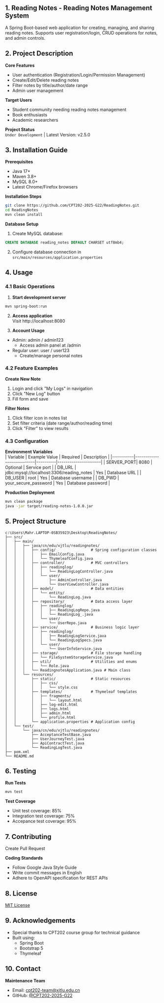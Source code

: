 ## 1. Reading Notes - Reading Notes Management System
A Spring Boot-based web application for creating, managing, and sharing reading notes. Supports user registration/login, CRUD operations for notes, and admin controls.

## 2. Project Description
**Core Features**  
- User authentication (Registration/Login/Permission Management)
- Create/Edit/Delete reading notes
- Filter notes by title/author/date range
- Admin user management

**Target Users**  
- Student community needing reading notes management
- Book enthusiasts
- Academic researchers

**Project Status**  
`Under Development` | Latest Version: v2.5.0

## 3. Installation Guide
**Prerequisites**  
- Java 17+
- Maven 3.8+
- MySQL 8.0+
- Latest Chrome/Firefox browsers

**Installation Steps**  
```bash
git clone https://github.com/CPT202-2025-G22/ReadingNotes.git
cd ReadingNotes
mvn clean install
```

**Database Setup**  
1. Create MySQL database:
```sql
CREATE DATABASE reading_notes DEFAULT CHARSET utf8mb4;
```
2. Configure database connection in `src/main/resources/application.properties`

## 4. Usage
### 4.1 Basic Operations
1. **Start development server**  
```bash
mvn spring-boot:run
```

2. **Access application**  
Visit http://localhost:8080

3. **Account Usage**  
- Admin: admin / admin123  
  - Access admin panel at /admin
- Regular user: user / user123  
  - Create/manage personal notes

### 4.2 Feature Examples
**Create New Note**  
1. Login and click "My Logs" in navigation
2. Click "New Log" button
3. Fill form and save

**Filter Notes**  
1. Click filter icon in notes list
2. Set filter criteria (date range/author/reading time)
3. Click "Filter" to view results

### 4.3 Configuration
**Environment Variables**  
| Variable  | Example Value              | Required | Description          |
|-----------|---------------------------|----------|----------------------|
| SERVER_PORT| 8080                      | Optional | Service port        |
| DB_URL     | jdbc:mysql://localhost:3306/reading_notes | Yes | Database URL      |
| DB_USER    | root                      | Yes     | Database username   |
| DB_PWD     | your_secure_password      | Yes     | Database password   |

**Production Deployment**  
```bash
mvn clean package
java -jar target/reading-notes-1.0.0.jar
```

## 5. Project Structure
```text
c:\Users\Mahr.LAPTOP-0SB35923\Desktop\ReadingNotes/
├── src/
│   ├── main/
│   │   ├── java/cn/edu/xjtlu/readingnotes/
│   │   │   ├── config/                # Spring configuration classes
│   │   │   │   ├── EmailConfig.java
│   │   │   │   └── ThymeleafConfig.java
│   │   │   ├── controller/            # MVC controllers
│   │   │   │   ├── readinglog/
│   │   │   │   │   └── ReadingLogController.java
│   │   │   │   └── user/
│   │   │   │       ├── AdminController.java
│   │   │   │       └── UserViewController.java
│   │   │   ├── model/                 # Data entities
│   │   │   │   └── entity/
│   │   │   │       └── ReadingLog.java
│   │   │   ├── repository/            # Data access layer
│   │   │   │   ├── readinglog/
│   │   │   │   │   ├── ReadingLogRepo.java
│   │   │   │   │   └── ReadingLog_.java
│   │   │   │   └── user/
│   │   │   │       └── UserRepo.java
│   │   │   ├── service/               # Business logic layer
│   │   │   │   ├── readinglog/
│   │   │   │   │   ├── ReadingLogService.java
│   │   │   │   │   └── ReadingLogSpecs.java
│   │   │   │   └── user/
│   │   │   │       └── UserInfoService.java
│   │   │   ├── storage/               # File storage handling
│   │   │   │   └── FileSystemStorageService.java
│   │   │   ├── util/                  # Utilities and enums
│   │   │   │   └── Role.java
│   │   │   └── ReadingnotesApplication.java # Main class
│   │   └── resources/
│   │       ├── static/                # Static resources
│   │       │   ├── css/
│   │       │   │   └── style.css
│   │       ├── templates/             # Thymeleaf templates
│   │       │   ├── fragments/
│   │       │   │   └── layout.html
│   │       │   ├── log-edit.html
│   │       │   ├── logs.html
│   │       │   ├── admin.html
│   │       │   └── profile.html
│   │       └── application.properties # Application config
│   └── test/
│       └── java/cn/edu/xjtlu/readingnotes/
│           ├── AcceptanceTestBase.java
│           ├── UserJourneyTest.java
│           ├── ApiContractTest.java
│           └── ReadingLogTest.java
├── pom.xml
└── README.md
```

## 6. Testing
**Run Tests**  
```bash
mvn test
```

**Test Coverage**  
- Unit test coverage: 85% 
- Integration test coverage: 75%
- Accepance test coverage: 95%

## 7. Contributing

Create Pull Request

**Coding Standards**  
- Follow Google Java Style Guide
- Write commit messages in English
- Adhere to OpenAPI specification for REST APIs

## 8. License
[MIT License](LICENSE)

## 9. Acknowledgements
- Special thanks to CPT202 course group for technical guidance
- Built using:
  - Spring Boot
  - Bootstrap 5
  - Thymeleaf

## 10. Contact
**Maintenance Team**  
- Email: cpt202-team@xjtlu.edu.cn  
- GitHub: [@CPT202-2025-G22](https://github.com/CPT202-2025-G22)